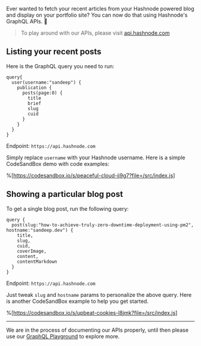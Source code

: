 Ever wanted to fetch your recent articles from your Hashnode powered blog and display on your portfolio site? You can now do that using Hashnode's GraphQL APIs. 🥳

> To play around with our APIs, please visit  [api.hashnode.com](https://api.hashnode.com)

## Listing your recent posts

Here is the GraphQL query you need to run:

```
query{
  user(username:"sandeep") {
    publication {
      posts(page:0) {
        title
        brief
        slug
        cuid
      }
    }
  }
}
```

Endpoint: `https://api.hashnode.com`

Simply replace `username` with your Hashnode username. Here is a simple CodeSandBox demo with code examples:

%[https://codesandbox.io/s/peaceful-cloud-ij9g7?file=/src/index.js]

## Showing a particular blog post

To get a single blog post, run the following query:

```
query {
  post(slug:"how-to-achieve-truly-zero-downtime-deployment-using-pm2", hostname:"sandeep.dev") {
    title,
    slug,
    cuid,
    coverImage,
    content,
    contentMarkdown
  }
}
```

Endpoint: `https://api.hashnode.com`

Just tweak `slug` and `hostname` params to personalize the above query. Here is another CodeSandBox example to help you get started.

%[https://codesandbox.io/s/upbeat-cookies-l8jmk?file=/src/index.js]

---

We are in the process of documenting our APIs properly, until then please use our  [GraphQL Playground](https://api.hashnode.com) to explore more.

